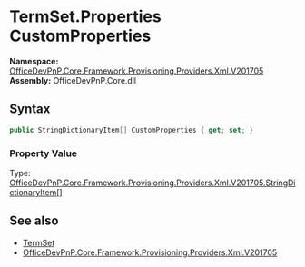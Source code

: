 # TermSet.Properties CustomProperties
  

**Namespace:** [OfficeDevPnP.Core.Framework.Provisioning.Providers.Xml.V201705](OfficeDevPnP.Core.Framework.Provisioning.Providers.Xml.V201705.md)  
**Assembly:** OfficeDevPnP.Core.dll  
## Syntax
```C#
public StringDictionaryItem[] CustomProperties { get; set; }
```

### Property Value
Type: [OfficeDevPnP.Core.Framework.Provisioning.Providers.Xml.V201705.StringDictionaryItem[]](OfficeDevPnP.Core.Framework.Provisioning.Providers.Xml.V201705.StringDictionaryItem.md)  

## See also
- [TermSet](OfficeDevPnP.Core.Framework.Provisioning.Providers.Xml.V201705.TermSet.md) 
- [OfficeDevPnP.Core.Framework.Provisioning.Providers.Xml.V201705](OfficeDevPnP.Core.Framework.Provisioning.Providers.Xml.V201705.md) 
